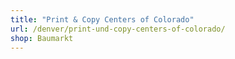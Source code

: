 ```yaml
---
title: "Print & Copy Centers of Colorado"
url: /denver/print-und-copy-centers-of-colorado/
shop: Baumarkt
---
```


